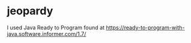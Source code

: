# jeopardy
I used Java Ready to Program found at https://ready-to-program-with-java.software.informer.com/1.7/ 
